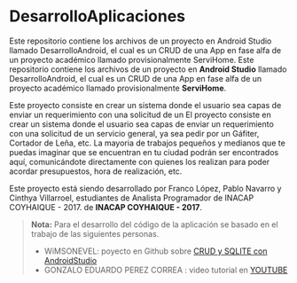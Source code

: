 # DesarrolloAplicaciones

Este repositorio contiene los archivos de un proyecto en Android Studio llamado DesarrolloAndroid, el cual es un CRUD 
de una App en fase alfa de un proyecto académico llamado provisionalmente ServiHome.
Este repositorio contiene los archivos de un proyecto en **Android Studio** llamado DesarrolloAndroid, el cual es un CRUD 
de una App en fase alfa de un proyecto académico llamado provisionalmente **ServiHome**.

Este proyecto consiste en crear un sistema donde el usuario sea capas de enviar un requerimiento con una solicitud de un 
El proyecto consiste en crear un sistema donde el usuario sea capas de enviar un requerimiento con una solicitud de un 
servicio general, ya sea pedir por un Gáfiter, Cortador de Leña, etc. La mayoria de trabajos pequeños y medianos que te puedas
imaginar que se encuentran en tu ciudad podrán ser encontrados aquí, comunicándote directamente con quienes los realizan para 
poder acordar presupuestos, hora de realización, etc.

Este proyecto está siendo desarrollado por Franco López, Pablo Navarro y Cinthya Villarroel, estudiantes de Analista Programador 
de INACAP COYHAIQUE - 2017.
de **INACAP COYHAIQUE - 2017**.

> **Nota:**
Para el desarrollo del código de la aplicación se basado en el trabajo de las siguientes personas.
> - WiMSONEVEL: poyecto en Github sobre [CRUD y SQLITE con AndroidStudio][1]
> - GONZALO EDUARDO PEREZ CORREA : video tutorial en [YOUTUBE][2]

[1]: https://github.com/wimsonevel/Android-SQLite
[2]: https://www.youtube.com/watch?v=hF_m7B6RyhU



